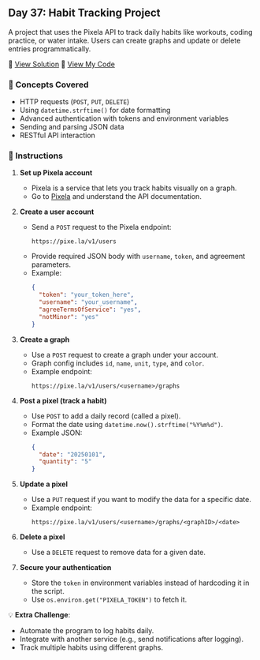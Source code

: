 ## Day 37: Habit Tracking Project  
A project that uses the Pixela API to track daily habits like workouts, coding practice, or water intake. Users can create graphs and update or delete entries programmatically.  

📄 [View Solution](solution.py) 📄 [View My Code](d37.py)  

### 🧠 Concepts Covered
- HTTP requests (`POST`, `PUT`, `DELETE`)  
- Using `datetime.strftime()` for date formatting  
- Advanced authentication with tokens and environment variables  
- Sending and parsing JSON data  
- RESTful API interaction  

### 📝 Instructions

1. **Set up Pixela account**  
   - Pixela is a service that lets you track habits visually on a graph.  
   - Go to [Pixela](https://pixe.la) and understand the API documentation.  

2. **Create a user account**  
   - Send a `POST` request to the Pixela endpoint:  
     ```
     https://pixe.la/v1/users
     ```  
   - Provide required JSON body with `username`, `token`, and agreement parameters.  
   - Example:  
     ```json
     {
       "token": "your_token_here",
       "username": "your_username",
       "agreeTermsOfService": "yes",
       "notMinor": "yes"
     }
     ```

3. **Create a graph**  
   - Use a `POST` request to create a graph under your account.  
   - Graph config includes `id`, `name`, `unit`, `type`, and `color`.  
   - Example endpoint:  
     ```
     https://pixe.la/v1/users/<username>/graphs
     ```

4. **Post a pixel (track a habit)**  
   - Use `POST` to add a daily record (called a pixel).  
   - Format the date using `datetime.now().strftime("%Y%m%d")`.  
   - Example JSON:  
     ```json
     {
       "date": "20250101",
       "quantity": "5"
     }
     ```

5. **Update a pixel**  
   - Use a `PUT` request if you want to modify the data for a specific date.  
   - Example endpoint:  
     ```
     https://pixe.la/v1/users/<username>/graphs/<graphID>/<date>
     ```

6. **Delete a pixel**  
   - Use a `DELETE` request to remove data for a given date.  

7. **Secure your authentication**  
   - Store the `token` in environment variables instead of hardcoding it in the script.  
   - Use `os.environ.get("PIXELA_TOKEN")` to fetch it.  

💡 **Extra Challenge**:  
- Automate the program to log habits daily.  
- Integrate with another service (e.g., send notifications after logging).  
- Track multiple habits using different graphs.  
